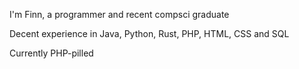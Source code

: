 I'm Finn, a programmer and recent compsci graduate

Decent experience in Java, Python, Rust, PHP, HTML, CSS and SQL

Currently PHP-pilled
